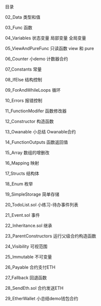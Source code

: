 目录

02_Data 类型和值

03_Func 函数

04_Variables 状态变量 局部变量 全局变量

05_ViewAndPureFunc 只读函数 view 和 pure

06_Counter 小demo 计数器合约

07_Constants 常量

08_lfElse 结构控制

09_ForAndWhileLoops 循环

10_Errors 报错控制

11_FunctionModifer 函数修改器

12_Constructor 构造函数

13_Owanable 小总结 Owanable合约

14_FunctionOutputs 函数返回值

15_Array 数组的增删改

16_Mapping 映射

17_Structs 结构体

18_Enum 枚举

19_SimpleStorage 简单存储

20_TodoList.sol 小练习-待办事件列表

21_Event.sol 事件

22_Inheritance.sol 继承

23_ParentConstructors 运行父级合约构造函数

24_Visibility 可视范围

25_lmmutable 不可变量

26_Payable 合约支付ETH

27_Fallback 回退函数

28_SendEth.sol 合约发送ETH

29_EtherWallet 小总结demo钱包合约